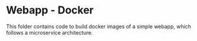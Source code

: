 # Webapp - Docker
This folder contains code to build docker images of a simple webapp, which follows a microservice architecture. 
